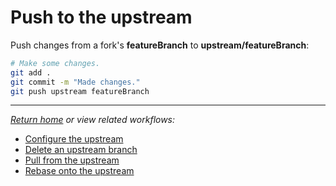 # Push to the upstream

Push changes from a fork's **featureBranch** to **upstream/featureBranch**:

```bash
# Make some changes.
git add .
git commit -m "Made changes."
git push upstream featureBranch
```

***

*[Return home](../README.md) or view related workflows:*

- [Configure the upstream](ConfigureTheUpstream.md)
- [Delete an upstream branch](DeleteAnUpstreamBranch.md)
- [Pull from the upstream](PullFromTheUpstream.md)
- [Rebase onto the upstream](RebaseOntoTheUpstream.md)
